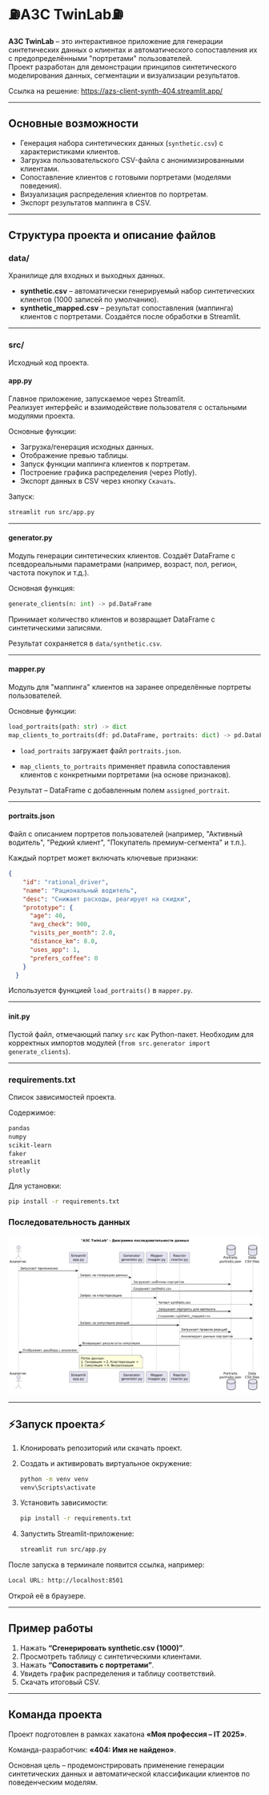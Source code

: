 # ⛽АЗС TwinLab⛽

**АЗС TwinLab** – это интерактивное приложение для генерации синтетических данных о клиентах и автоматического сопоставления их с предопределёнными "портретами" пользователей.  
Проект разработан для демонстрации принципов синтетического моделирования данных, сегментации и визуализации результатов.

Ссылка на решение: <https://azs-client-synth-404.streamlit.app/>

---

## Основные возможности

- Генерация набора синтетических данных (`synthetic.csv`) с характеристиками клиентов.  
- Загрузка пользовательского CSV-файла с анонимизированными клиентами.  
- Сопоставление клиентов с готовыми портретами (моделями поведения).  
- Визуализация распределения клиентов по портретам.  
- Экспорт результатов маппинга в CSV.

---

## Структура проекта и описание файлов

### **data/**

Хранилище для входных и выходных данных.

- **synthetic.csv** – автоматически генерируемый набор синтетических клиентов (1000 записей по умолчанию).  
- **synthetic_mapped.csv** – результат сопоставления (маппинга) клиентов с портретами. Создаётся после обработки в Streamlit.

---

### **src/**

Исходный код проекта.

#### **app.py**

Главное приложение, запускаемое через Streamlit.  
Реализует интерфейс и взаимодействие пользователя с остальными модулями проекта.

Основные функции:

- Загрузка/генерация исходных данных.  
- Отображение превью таблицы.  
- Запуск функции маппинга клиентов к портретам.  
- Построение графика распределения (через Plotly).  
- Экспорт данных в CSV через кнопку `Скачать`.

Запуск:

```bash
streamlit run src/app.py
````

---

#### **generator.py**

Модуль генерации синтетических клиентов.
Создаёт DataFrame с псевдореальными параметрами (например, возраст, пол, регион, частота покупок и т.д.).

Основная функция:

```python
generate_clients(n: int) -> pd.DataFrame
```

Принимает количество клиентов и возвращает DataFrame с синтетическими записями.

Результат сохраняется в `data/synthetic.csv`.

---

#### **mapper.py**

Модуль для "маппинга" клиентов на заранее определённые портреты пользователей.

Основные функции:

```python
load_portraits(path: str) -> dict
map_clients_to_portraits(df: pd.DataFrame, portraits: dict) -> pd.DataFrame
```

- `load_portraits` загружает файл `portraits.json`.

- `map_clients_to_portraits` применяет правила сопоставления клиентов с конкретными портретами (на основе признаков).

Результат – DataFrame с добавленным полем `assigned_portrait`.

---

#### **portraits.json**

Файл с описанием портретов пользователей (например, "Активный водитель", "Редкий клиент", "Покупатель премиум-сегмента" и т.п.).

Каждый портрет может включать ключевые признаки:

```json
{
    "id": "rational_driver",
    "name": "Рациональный водитель",
    "desc": "Снижает расходы, реагирует на скидки",
    "prototype": {
      "age": 40,
      "avg_check": 900,
      "visits_per_month": 2.0,
      "distance_km": 8.0,
      "uses_app": 1,
      "prefers_coffee": 0
    }
  }
```

Используется функцией `load_portraits()` в `mapper.py`.

---

#### ****init**.py**

Пустой файл, отмечающий папку `src` как Python-пакет.
Необходим для корректных импортов модулей (`from src.generator import generate_clients`).

---

### **requirements.txt**

Список зависимостей проекта.

Содержимое:

```txt
pandas
numpy
scikit-learn
faker
streamlit
plotly
```

Для установки:

```bash
pip install -r requirements.txt
```

### Последовательность данных

![Архитектура системы](docs/data.png)

---

## ⚡Запуск проекта⚡

1. Клонировать репозиторий или скачать проект.
2. Создать и активировать виртуальное окружение:

   ```bash
   python -m venv venv
   venv\Scripts\activate
   ```

3. Установить зависимости:

   ```bash
   pip install -r requirements.txt
   ```

4. Запустить Streamlit-приложение:

   ```bash
   streamlit run src/app.py
   ```

После запуска в терминале появится ссылка, например:

``` txt
Local URL: http://localhost:8501
```

Открой её в браузере.

---

## Пример работы

1. Нажать **“Сгенерировать synthetic.csv (1000)”**.
2. Просмотреть таблицу с синтетическими клиентами.
3. Нажать **“Сопоставить с портретами”**.
4. Увидеть график распределения и таблицу соответствий.
5. Скачать итоговый CSV.

---

## Команда проекта

Проект подготовлен в рамках хакатона **«Моя профессия – IT 2025»**.

Команда-разработчик: **«404: Имя не найдено»**.

Основная цель – продемонстрировать применение генерации синтетических данных и автоматической классификации клиентов по поведенческим моделям.
